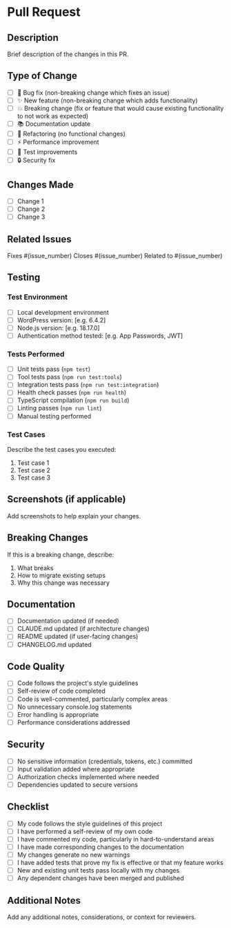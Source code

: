 # Pull Request

## Description

Brief description of the changes in this PR.

## Type of Change

- [ ] 🐛 Bug fix (non-breaking change which fixes an issue)
- [ ] ✨ New feature (non-breaking change which adds functionality)
- [ ] 💥 Breaking change (fix or feature that would cause existing functionality to not work as expected)
- [ ] 📚 Documentation update
- [ ] 🔧 Refactoring (no functional changes)
- [ ] ⚡ Performance improvement
- [ ] 🧪 Test improvements
- [ ] 🔒 Security fix

## Changes Made

- [ ] Change 1
- [ ] Change 2
- [ ] Change 3

## Related Issues

Fixes #(issue_number)
Closes #(issue_number)
Related to #(issue_number)

## Testing

### Test Environment
- [ ] Local development environment
- [ ] WordPress version: [e.g. 6.4.2]
- [ ] Node.js version: [e.g. 18.17.0]
- [ ] Authentication method tested: [e.g. App Passwords, JWT]

### Tests Performed
- [ ] Unit tests pass (`npm test`)
- [ ] Tool tests pass (`npm run test:tools`)
- [ ] Integration tests pass (`npm run test:integration`)
- [ ] Health check passes (`npm run health`)
- [ ] TypeScript compilation (`npm run build`)
- [ ] Linting passes (`npm run lint`)
- [ ] Manual testing performed

### Test Cases
Describe the test cases you executed:

1. Test case 1
2. Test case 2
3. Test case 3

## Screenshots (if applicable)

Add screenshots to help explain your changes.

## Breaking Changes

If this is a breaking change, describe:

1. What breaks
2. How to migrate existing setups
3. Why this change was necessary

## Documentation

- [ ] Documentation updated (if needed)
- [ ] CLAUDE.md updated (if architecture changes)
- [ ] README updated (if user-facing changes)
- [ ] CHANGELOG.md updated

## Code Quality

- [ ] Code follows the project's style guidelines
- [ ] Self-review of code completed
- [ ] Code is well-commented, particularly complex areas
- [ ] No unnecessary console.log statements
- [ ] Error handling is appropriate
- [ ] Performance considerations addressed

## Security

- [ ] No sensitive information (credentials, tokens, etc.) committed
- [ ] Input validation added where appropriate
- [ ] Authorization checks implemented where needed
- [ ] Dependencies updated to secure versions

## Checklist

- [ ] My code follows the style guidelines of this project
- [ ] I have performed a self-review of my own code
- [ ] I have commented my code, particularly in hard-to-understand areas
- [ ] I have made corresponding changes to the documentation
- [ ] My changes generate no new warnings
- [ ] I have added tests that prove my fix is effective or that my feature works
- [ ] New and existing unit tests pass locally with my changes
- [ ] Any dependent changes have been merged and published

## Additional Notes

Add any additional notes, considerations, or context for reviewers.